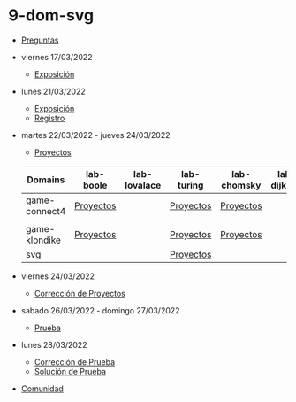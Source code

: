 # 9-dom-svg

- [Preguntas](https://escuela.it/masters/master-programacion-diseno-software/estudiantes/dom-svg)
- viernes 17/03/2022
  - [Exposición](https://escuela.it/masters/master-programacion-diseno-software/estudiantes/dom-svg)
- lunes 21/03/2022
  - [Exposición](https://escuela.it/masters/master-programacion-diseno-software/estudiantes/dom-svg)
  - [Registro](https://forms.gle/6jPwRrYMcC2JxBsMA)
- martes 22/03/2022 - jueves 24/03/2022
  - [Proyectos](https://docs.google.com/spreadsheets/d/1HBqQCXwSQviaunMM9fhBVLnmyV696VhUI3PJK9JA8VE/edit?usp=sharing)
  
  |Domains|lab-boole|lab-lovalace|lab-turing|lab-chomsky|lab-dijkstra|
  |-------|---------|------------|----------|-----------|--------------|
  |game-connect4 |[Proyectos](https://github.com/USantaTecla-ed-mpds/lab-boole/tree/master/tech-dom-svg/game-connect4) |            | [Proyectos](https://github.com/USantaTecla-ed-mpds/lab-turing/tree/master/tech-dom-svg/game-connect4) | [Proyectos](https://github.com/USantaTecla-ed-mpds/lab-chomsky/tree/master/tech-dom-svg/game-connect4)  |              |
  |       |         |            |          |           |              |
  |game-klondike |[Proyectos]() |            |[Proyectos](https://github.com/USantaTecla-ed-mpds/lab-turing/blob/master/tech-dom-svg/game-klondike/Modelo%20de%20Dominio%20de%20Klondike.svg) | [Proyectos](https://github.com/USantaTecla-ed-mpds/lab-chomsky/tree/master/tech-dom-svg/game-klondike) |              |
  |  svg  |         |            | [Proyectos](https://github.com/USantaTecla-ed-mpds/lab-turing/blob/master/tech-dom-svg/svg/Estrella%20del%20Softwar-SVG.txt)|           |              |
- viernes 24/03/2022
  - [Corrección de Proyectos](https://escuela.it/masters/master-programacion-diseno-software/estudiantes/dom-svg)
- sabado 26/03/2022 - domingo 27/03/2022
  - [Prueba](https://forms.gle/1ijYvzFii2qWcewf7)
- lunes 28/03/2022
  - [Corrección de Prueba](https://escuela.it/master-programacion-diseno-software)
  - [Solución de Prueba](https://docs.google.com/spreadsheets/d/1Uwtqa5VdD5wK2X7eLgkS6_th16aPnsW8pa5Ft2TyLPo/edit#gid=0)
- [Comunidad](https://app.slack.com/client/T02S3KYD464/C02U2GQUQJC)